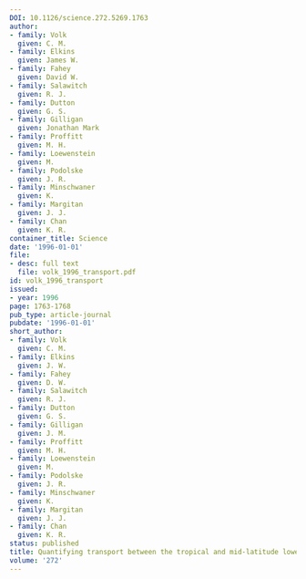 ```yaml
---
DOI: 10.1126/science.272.5269.1763
author:
- family: Volk
  given: C. M.
- family: Elkins
  given: James W.
- family: Fahey
  given: David W.
- family: Salawitch
  given: R. J.
- family: Dutton
  given: G. S.
- family: Gilligan
  given: Jonathan Mark
- family: Proffitt
  given: M. H.
- family: Loewenstein
  given: M.
- family: Podolske
  given: J. R.
- family: Minschwaner
  given: K.
- family: Margitan
  given: J. J.
- family: Chan
  given: K. R.
container_title: Science
date: '1996-01-01'
file:
- desc: full text
  file: volk_1996_transport.pdf
id: volk_1996_transport
issued:
- year: 1996
page: 1763-1768
pub_type: article-journal
pubdate: '1996-01-01'
short_author:
- family: Volk
  given: C. M.
- family: Elkins
  given: J. W.
- family: Fahey
  given: D. W.
- family: Salawitch
  given: R. J.
- family: Dutton
  given: G. S.
- family: Gilligan
  given: J. M.
- family: Proffitt
  given: M. H.
- family: Loewenstein
  given: M.
- family: Podolske
  given: J. R.
- family: Minschwaner
  given: K.
- family: Margitan
  given: J. J.
- family: Chan
  given: K. R.
status: published
title: Quantifying transport between the tropical and mid-latitude lower stratosphere
volume: '272'
---
```

